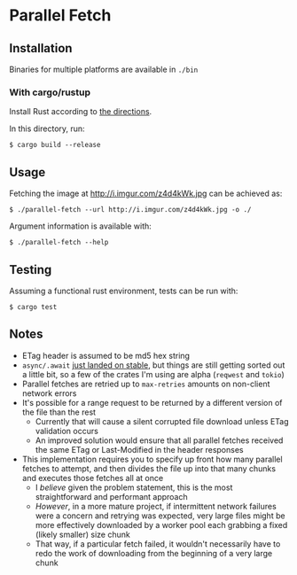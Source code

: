 # Parallel Fetch

## Installation
Binaries for multiple platforms are available in `./bin`

### With cargo/rustup
Install Rust according to [the directions](https://rustup.rs).

In this directory, run:
```
$ cargo build --release
```

## Usage
Fetching the image at http://i.imgur.com/z4d4kWk.jpg can be achieved as:
```
$ ./parallel-fetch --url http://i.imgur.com/z4d4kWk.jpg -o ./
```
Argument information is available with:
```
$ ./parallel-fetch --help
```

## Testing
Assuming a functional rust environment, tests can be run with:
```
$ cargo test
```

## Notes
- ETag header is assumed to be md5 hex string
- `async/.await` [just landed on stable](https://blog.rust-lang.org/2019/11/07/Async-await-stable.html), but things are still getting sorted out a little bit, so a few of the crates I'm using are alpha (`reqwest` and `tokio`)
- Parallel fetches are retried up to `max-retries` amounts on non-client network errors
- It's possible for a range request to be returned by a different version of the file than the rest
  - Currently that will cause a silent corrupted file download unless ETag validation occurs
  - An improved solution would ensure that all parallel fetches received the same ETag or Last-Modified in the header responses
- This implementation requires you to specify up front how many parallel fetches to attempt, and then divides the file up into that many chunks and executes those fetches all at once
  - I *believe* given the problem statement, this is the most straightforward and performant approach
  - *However*, in a more mature project, if intermittent network failures were a concern and retrying was expected, very large files might be more effectively downloaded by a worker pool each grabbing a fixed (likely smaller) size chunk
  - That way, if a particular fetch failed, it wouldn't necessarily have to redo the work of downloading from the beginning of a very large chunk

